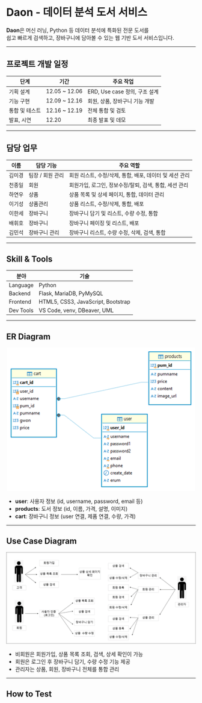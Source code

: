 # Daon - 데이터 분석 도서 서비스

**Daon**은 머신 러닝, Python 등 데이터 분석에 특화된 전문 도서를  
쉽고 빠르게 검색하고, 장바구니에 담아볼 수 있는 웹 기반 도서 서비스입니다.

---

## 프로젝트 개발 일정

| 단계 | 기간 | 주요 작업 |
|------|------|-----------|
| 기획 설계 | 12.05 ~ 12.06 | ERD, Use case 정의, 구조 설계 |
| 기능 구현 | 12.09 ~ 12.16 | 회원, 상품, 장바구니 기능 개발 |
| 통합 및 테스트 | 12.16 ~ 12.19 | 전체 통합 및 검토 |
| 발표, 시연 | 12.20 | 최종 발표 및 데모 |

---

## 담당 업무

| 이름 | 담당 기능 | 주요 역할 |
|------|-----------|-----------|
| 김미경 | 팀장 / 회원 관리 | 회원 리스트, 수정/삭제, 통합, 배포, 데이터 및 세션 관리 |
| 천종일 | 회원 | 회원가입, 로그인, 정보수정/탈퇴, 검색, 통합, 세션 관리|
| 하연우 | 상품 | 상품 목록 및 상세 페이지, 통합, 데이터 관리 |
| 이기성 | 상품관리 | 상품 리스트, 수정/삭제, 통합, 배포 |
| 이한세 | 장바구니 | 장바구니 담기 및 리스트, 수량 수정, 통합 |
| 배휘호 | 장바구니 | 장바구니 페이징 및 리스트, 배포 |
| 김민석 | 장바구니 관리 | 장바구니 리스트, 수량 수정, 삭제, 검색, 통합 |

---

## Skill & Tools

| 분야 | 기술 |
|------|------|
| Language | Python |
| Backend | Flask, MariaDB, PyMySQL |
| Frontend | HTML5, CSS3, JavaScript, Bootstrap |
| Dev Tools | VS Code, venv, DBeaver, UML |

---

## ER Diagram

<p align="center">
  <img src="https://raw.githubusercontent.com/Kim-Mi-Gyeong/daon_mini/main/er diagram.png" width="500"/>
</p>

- **user**: 사용자 정보 (id, username, password, email 등)
- **products**: 도서 정보 (id, 이름, 가격, 설명, 이미지)
- **cart**: 장바구니 정보 (user 연결, 제품 연결, 수량, 가격)

---

## Use Case Diagram

<p align="center">
  <img src="https://raw.githubusercontent.com/Kim-Mi-Gyeong/daon_mini/main/use case diagram.png" width="720"/>
</p>

- 비회원은 회원가입, 상품 목록 조회, 검색, 상세 확인이 가능
- 회원은 로그인 후 장바구니 담기, 수량 수정 기능 제공
- 관리자는 상품, 회원, 장바구니 전체를 통합 관리

---

## How to Test


